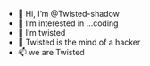 - 👋 Hi, I’m @Twisted-shadow
- 👀 I’m interested in ...coding
- 🌱 I’m twisted
- 💞️ Twisted is the mind of a hacker
- 📫 we are Twisted

<!---
Twisted-shadow/Twisted-shadow is a ✨ special ✨ repository because its `README.md` (this file) appears on your GitHub profile.
You can click the Preview link to take a look at your changes.
--->

